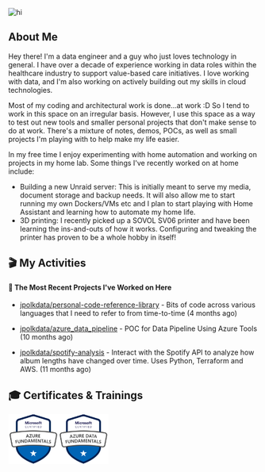 ![hi](https://media.giphy.com/media/dzaUX7CAG0Ihi/giphy.gif)

## About Me

Hey there! I'm a data engineer and a guy who just loves technology in general. I have over a decade of experience working in data roles within the healthcare industry to support value-based care initiatives. I love working with data, and I'm also working on actively building out my skills in cloud technologies.

Most of my coding and architectural work is done...at work :D So I tend to work in this space on an irregular basis. However, I use this space as a way to test out new tools and smaller personal projects that don't make sense to do at work. There's a mixture of notes, demos, POCs, as well as small projects I'm playing with to help make my life easier.

In my free time I enjoy experimenting with home automation and working on projects in my home lab. Some things I've recently worked on at home include:
- Building a new Unraid server: This is initially meant to serve my media, document storage and backup needs. It will also allow me to start running my own Dockers/VMs etc and I plan to start playing with Home Assistant and learning how to automate my home life.
- 3D printing: I recently picked up a SOVOL SV06 printer and have been learning the ins-and-outs of how it works. Configuring and tweaking the printer has proven to be a whole hobby in itself!

## 🎬 My Activities

#### 👷 The Most Recent Projects I've Worked on Here



- [jpolkdata/personal-code-reference-library](https://github.com/jpolkdata/personal-code-reference-library) - Bits of code across various languages that I need to refer to from time-to-time (4 months ago)

- [jpolkdata/azure_data_pipeline](https://github.com/jpolkdata/azure_data_pipeline) - POC for Data Pipeline Using Azure Tools (10 months ago)

- [jpolkdata/spotify-analysis](https://github.com/jpolkdata/spotify-analysis) - Interact with the Spotify API to analyze how album lengths have changed over time. Uses Python, Terraform and AWS. (11 months ago)

## 🎓 Certificates & Trainings

<div style="display: flex;">
  <img src="https://github.com/jpolkdata/jpolkdata/blob/main/images/AzureFundamentals_AZ-900.png" style="width: 20%;" />
  <img src="https://github.com/jpolkdata/jpolkdata/blob/main/images/AzureDataFundamentals_DP-900.png" style="width: 20%;" />
</div>



